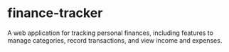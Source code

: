 # finance-tracker
A web application for tracking personal finances, including features to manage categories, record transactions, and view income and expenses.

